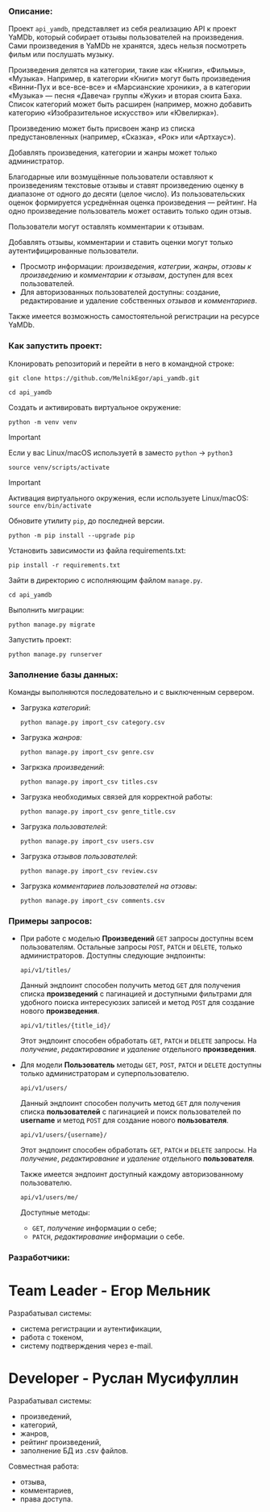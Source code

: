 ### Описание:

Проект `api_yamdb`, представляет из себя реализацию API к проект YaMDb, который
собирает отзывы пользователей на произведения. Сами произведения в YaMDb не хранятся,
здесь нельзя посмотреть фильм или послушать музыку.

Произведения делятся на категории, такие как «Книги», «Фильмы», «Музыка».
Например, в категории «Книги» могут быть произведения «Винни-Пух и все-все-все»
и «Марсианские хроники», а в категории «Музыка» — песня «Давеча» группы «Жуки»
и вторая сюита Баха. Список категорий может быть расширен (например, можно добавить
категорию «Изобразительное искусство» или «Ювелирка»).

Произведению может быть присвоен жанр из списка предустановленных
(например, «Сказка», «Рок» или «Артхаус»).

Добавлять произведения, категории и жанры может только администратор.

Благодарные или возмущённые пользователи оставляют к произведениям текстовые отзывы
и ставят произведению оценку в диапазоне от одного до десяти (целое число).
Из пользовательских оценок формируется усреднённая оценка произведения — рейтинг.
На одно произведение пользователь может оставить только один отзыв.

Пользователи могут оставлять комментарии к отзывам.

Добавлять отзывы, комментарии и ставить оценки могут только аутентифицированные пользователи.

* Просмотр информации: _произведения_, _категрии_, _жанры_, _отзовы к произведению_
и _комментарии к отзывам_, доступен для всех пользователей.
* Для авторизованных пользователей доступны: 
    создание, редактирование и удаление собственных _отзывов_ и _комментариев_.

Также имеется возможность самостоятельной регистрации на ресурсе YaMDb.


### Как запустить проект:

Клонировать репозиторий и перейти в него в командной строке:

```
git clone https://github.com/MelnikEgor/api_yamdb.git
```

```
cd api_yamdb
```

Cоздать и активировать виртуальное окружение:

```
python -m venv venv
```
> [!IMPORTANT] 
> Если у вас Linux/macOS используетй в заместо `python` -> `python3`

```
source venv/scripts/activate
```
> [!IMPORTANT] 
> Активация виртуального окружения, если используете Linux/macOS:
> `source env/bin/activate`

Обновите утилиту `pip`, до последней версии.

```
python -m pip install --upgrade pip
```

Установить зависимости из файла requirements.txt:

```
pip install -r requirements.txt
```
Зайти в директорию с исполняющим файлом `manage.py`.

```
cd api_yamdb
```

Выполнить миграции:

```
python manage.py migrate
```

Запустить проект:

```
python manage.py runserver
```


### Заполнение базы данных:

Команды выполняются последовательно и с выключенным сервером.

* Загрузка _категорий_:
    ```
    python manage.py import_csv category.csv
    ```

* Загрузка _жанров:_
    ```
    python manage.py import_csv genre.csv
    ```

* Загркзка _произведений_:
    ```
    python manage.py import_csv titles.csv
    ```

* Загрузка необходимых связей для корректной работы:
    ```
    python manage.py import_csv genre_title.csv
    ```

* Загрузка _пользователей_:
    ```
    python manage.py import_csv users.csv
    ```

* Загрузка _отзывов пользователей_:
    ```
    python manage.py import_csv review.csv
    ```

* Загрузка _комментариев пользователей на отзовы_:
    ```
    python manage.py import_csv comments.csv
    ```


### Примеры запросов:

* При работе с моделью __Произведений__ `GET` запросы доступны всем пользователям. Остальные запросы `POST`, `PATCH` и `DELETE`, только администраторов.
    Доступны следующие эндпоинты:

    ```
    api/v1/titles/
    ```

    Данный эндпоинт способен получить метод `GET` для получения списка __произведений__ с пагинацией и доступными фильтрами для удобного поиска интересуюзих записей и метод `POST` для создание нового __произведения__.


    ```
    api/v1/titles/{title_id}/
    ```

    Этот эндпоинт способен обработать `GET`, `PATCH` и `DELETE` запросы. На _получение_, _редактирование_ и _удаление_ отдельного __произведения__.


* Для модели __Пользователь__ методы `GET`, `POST`, `PATCH` и `DELETE` доступны только администраторам и суперпользователю.

    ```
    api/v1/users/
    ```

    Данный эндпоинт способен получить метод `GET` для получения списка __пользователей__ с пагинацией и поиск пользователей по __username__ и метод `POST` для создание нового __пользователя__.

    ```
    api/v1/users/{username}/
    ```

    Этот эндпоинт способен обработать `GET`, `PATCH` и `DELETE` запросы. На _получение_, _редактирование_ и _удаление_ отдельного __пользователя__.

    Также имеется эндпоинт доступный каждому авторизованному пользователю.

    ```
    api/v1/users/me/
    ```
    Доступные методы:
    - `GET`, _получение_ информации о себе;
    - `PATCH`, _редактирование_ информации о себе.

### Разработчики:

# Team Leader - Егор Мельник

Разрабатывал системы:

- система регистрации и аутентификации,
- работа с токеном,
- систему подтверждения через e-mail.

# Developer - Руслан Мусифуллин

Разрабатывал системы:

- произведений,
- категорий,
- жанров,
- рейтинг произведений,
- заполнение БД из .csv файлов.

Совместная работа:
- отзыва,
- комментариев,
- права доступа.

